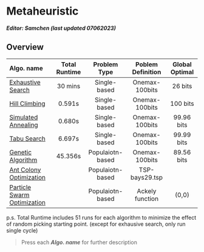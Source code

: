 # Metaheuristic

***Editor: Samchen (last updated 07062023)***

## **Overview**

Algo. name | Total Runtime | Problem Type | Poblem Definition| Global Optimal
:----|:----:|:----:|:----:|:----:
[Exhaustive Search](./document/ES.md) | 30 mins | Single-based | Onemax-100bits | 26 bits
[Hill Climbing](./document/HC.md)| 0.591s | Single-based | Onemax-100bits | 100 bits
[Simulated Annealing](./document/SA.md) | 0.680s | Single-based | Onemax-100bits | 99.96 bits
[Tabu Search](./document/TS.md) | 6.697s | Single-based | Onemax-100bits | 99.99 bits
[Genetic Algorithm](./document/GA.md) | 45.356s | Populaiotn-based | Onemax-100bits | 89.56 bits
[Ant Colony Optimization](./document/) |  | Populaiotn-based | TSP-bays29.tsp |
[Particle Swarm Optimization](./document/) |  | Populaiotn-based | Ackely function | (0,0)

p.s. Total Runtime includes 51 runs for each algorithm to minimize the effect of random picking starting point. (except for exhausive search, only run single cycle)
> Press each ***Algo. name*** for further description
